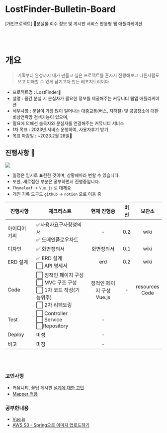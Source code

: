 # LostFinder-Bulletin-Board
[개인프로젝트] 🔨분실물 회수 정보 및 게시판 서비스  반응형 웹 애플리케이션 

<br>
<br>

# 개요
> 기획부터 완성까지 내가 만들고 싶은 프로젝트를 혼자서 진행해보고 다른사람도 보고 이해할 수 있게 남기고자 만든 레포지토리이다.
- 프로젝트명 : LostFinder👀
- 설명 : 물건 분실 시 분실자가 필요한 정보를 제공해주는 커뮤니티 웹앱 애플리케이션
- 세부사항 : 분실이 가장 많이 일어나는 대중교통(버스, 지하철) 및 공공장소에 대한 비상연락망 검색가능이 있으며, 
- 필요에 의해선 습득자와 분실자를 연결해주는 커뮤니티 서비스
- 1차 목표 : 2023년 서비스 운행하여, 사용자후기 받기 
- 목표 마감일 : ~2023.2월 28일📆


## 진행사항 📝
<img src="https://user-images.githubusercontent.com/104331549/184083892-955f28eb-0bca-4a4b-9920-f31adf6a4b0a.png">

- 일정은 임시로 표현한 것이며, 상황에따라 변할 수 있습니다.
- 또한, 새로접한 부분은 공부하면서 진행중입니다.
- `Thymeleaf` -> `Vue.js` 로 대체중
- 개인 기록 도구도 `github` -> `notion` 으로 이동 중

| 진행사항    | 체크리스트                                                           |        현재 진행중         | 버전  |        보관소         |
|---------|-----------------------------------------------------------------|:---------------------:|:---:|:------------------:
| 아이디어 기획 | ✅사용자요구사항정의서<br/> ✅ 도메인플로우차트                                     |           -           | 0.2 |        wiki        |
| 디자인     | ✅ 화면정의서                                                         |         화면정의서         | 0.1 |        wiki        |
| ERD 설계  | ✅ ERD 설계 <br/> ⬜ API 명세서                                    |          erd          | 0.2 |        wiki        |
| Code    | ⬜ 정적인 페이지 구성<br/>⬜ MVC 구조 구성<br/>⬜ 1차 코드 작성(기능위주)<br/>⬜ 2차 리펙토링 | 정적인 페이지 구성<br/>Vue.js |  -  | resources<br/>Code | 
| Test   | ⬜ Controller<br/>⬜ Service<br/>⬜Repository                      |           -           ||     |
| Deploy  | 미정                                                              |           -           |     || 
| 비고      | 미정                                                              |           -           |     ||  


<br></br>

### 고민사항 
 - 커뮤니티, 꿀팁 게시판 [설계에 대한 고민](https://rare-fire-f1c.notion.site/606d6dac5c344a3eba65bed524bd815b)
 - [Mapper 적용](https://www.notion.so/DTO-Mapper-64ce3f9fbe8246e8aca6999e626b0a79)


### 공부한내용
 - [Vue.js](https://rare-fire-f1c.notion.site/Vue-js-93562434b128495989405d0c9fb38ed6)
 - [AWS S3 - Spring으로 이미지 업로드하기](https://www.notion.so/AWS-S3-Spring-075c83d6e86f488fabbe4a17c2fe6e53)
